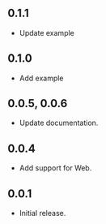 ## 0.1.1

* Update example

## 0.1.0

* Add example

## 0.0.5, 0.0.6

* Update documentation.

## 0.0.4

* Add support for Web.

## 0.0.1

* Initial release.